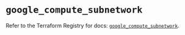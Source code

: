 # `google_compute_subnetwork`

Refer to the Terraform Registry for docs: [`google_compute_subnetwork`](https://registry.terraform.io/providers/hashicorp/google/6.7.0/docs/resources/compute_subnetwork).
